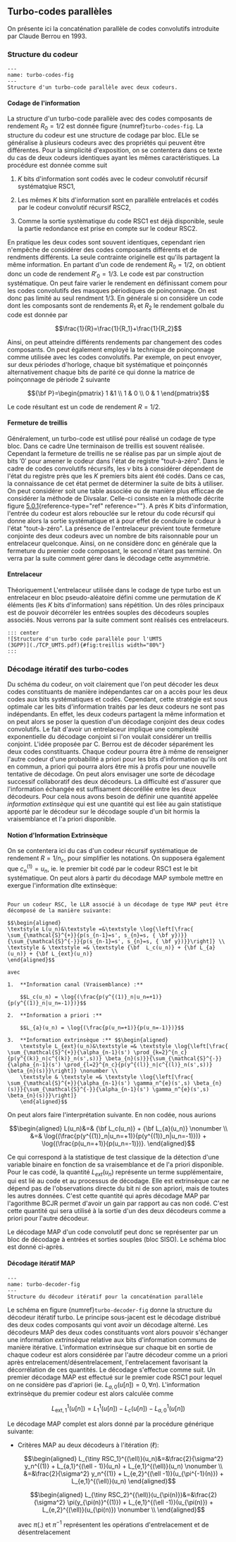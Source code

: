 ## Turbo-codes parallèles

On présente ici la concaténation parallèle de codes convolutifs introduite par Claude Berrou en 1993. 

### Structure du codeur

```{figure} turbo.png
---
name: turbo-codes-fig
---
Structure d'un turbo-code parallèle avec deux codeurs.
```

#### Codage de l'information

La structure d'un turbo-code parallèle avec des codes composants de rendement $R_0=1/2$ est donnée figure {numref}`turbo-codes-fig`. La structure du codeur est une structure de codage par bloc. ELle se généralise à plusieurs codeurs avec des
propriétés qui peuvent être différentes. Pour la simplicité d'exposition, on se contentera dans ce texte du cas de deux codeurs
identiques ayant les mêmes caractéristiques. La procédure est donnée comme suit

1.  $K$ bits d'information sont codés avec le codeur convolutif récursif systématqiue RSC1,

2.  Les mêmes $K$ bits d'information sont en parallèle entrelacés et codés par le codeur convolutif récursif RSC2,

3.  Comme la sortie systèmatique du code RSC1 est déjà disponible, seule la partie redondance est prise en compte sur le codeur RSC2.

En pratique les deux codes sont souvent identiques, cependant rien n'empêche de considérer des codes composants différents et de rendments
différents. La seule contrainte originelle est qu'ils partagent la même information. En partant d'un code de rendement $R_0=1/2$, on obtient
donc un code de rendement $R'_0=1/3$. Le code est par construction systématique. On peut faire varier le rendement en définissant comem
pour les codes convolutifs des masques périodiques de poinçonnage. On est donc pas limité au seul rendment $1/3$. En générale si on considère
un code dont les composants sont de rendements $R_1$ et $R_2$ le rendement golbale du code est donnée par

$$\frac{1}{R}=\frac{1}{R_1}+\frac{1}{R_2}$$

Ainsi, on peut atteindre différents rendements par changement des codes composants. On peut également employé la technique de poinçonnage comme
utilisée avec les codes convolutifs. Par exemple, on peut envoyer, sur deux périodes d'horloge, chaque bit systématique et poinçonnés
alternativement chaque bits de parité ce qui donne la matrice de poinçonnage de période $2$ suivante

$${\bf P}=\begin{pmatrix}
1 &1 \\
1 & 0 \\
0 & 1
\end{pmatrix}$$ 

Le code résultant est un code de rendement $R=1/2$.

#### Fermeture de treillis

Généralement, un turbo-code est utilisé pour réalisé un codage de type bloc. Dans ce cadre Une terminaison de treillis est souvent réalisée.
Cependant la fermeture de treillis ne se réalise pas par un simple ajout de bits $'0'$ pour amener le codeur dans l'état de registre
\"tout-à-zéro\". Dans le cadre de codes convolutifs récursifs, les $\nu$ bits à considérer dépendent de l'état du registre près que les $K$
premiers bits aient été codés. Dans ce cas, la connaissance de cet état permet de déterminer la suite de bits à utiliser. On peut considérer
soit une table associée ou de manière plus efficcae de considérer la méthode de Divsalar. Celle-ci consiste en la méthode décrite figure
[5.0.1](#){reference-type="ref" reference=""}. A près $K$ bits d'information, l'entrée du codeur est alors rebouclée sur le retour du
code récursif qui donne alors la sortie systématique et à pour effet de conduire le codeur à l'état \"tout-à-zéro\". La présence de
l'entrelaceur prévient toute fermeture conjointe des deux codeurs avec un nombre de bits raisonnable pour un entrelaceur quelconque. Ainsi, on
ne considère donc en générale que la fermeture du premier code composant, le second n'étant pas terminé. On verra par la suite comment
gérer dans le décodage cette asymmétrie.

#### Entrelaceur

Théoriquement L'entrelaceur utilisée dans le codage de type turbo est un entrelaceur en bloc pseudo-aléatoire défini comme une permutation de $K$ éléments
(les $K$ bits d'information) sans répétition. Un des rôles principaux est de pouvoir décorréler les entrées souples des décodeurs souples associés. Nous verrons par la suite comment sont réalisés ces entrelaceurs.

```{prf:example} Turbo-code 3/4 G
::: center
![Structure d'un turbo code parallèle pour l'UMTS
(3GPP)](./TCP_UMTS.pdf){#fig:treillis width="80%"}
:::

```



### Décodage itératif des turbo-codes

Du schéma du codeur, on voit clairement que l'on peut décoder les deux codes constituants de manière indépendantes car on a accès pour les deux
codes aux bits systématiques et codés. Cependant, cette stratégie est sous optimale car les bits d'information traités par les deux codeurs ne
sont pas indépendants. En effet, les deux codeurs partagent la même information et on peut alors se poser la question d'un décodage conjoint
des deux codes convolutifs. Le fait d'avoir un entrelaceur implique une complexité exponentielle du décodage conjoint si l'on voulait considérer
un treillis conjoint. L'idée proposée par C. Berrou est de décoder séparément les deux codes constituants. Chaque codeur pourra être à même
de renseigner l'autre codeur d'une probabilité a priori pour les bits d'information qu'ils ont en commun, a priori qui pourra alors être mis à
profis pour une nouvelle tentative de décodage. On peut alors envisager une sorte de décodage successif collaboratif des deux décodeurs. La
difficulté est d'assurer que l'information échangée est suffisament décoréllée entre les deux décodeurs. Pour cela nous avons besoin de
définir une quantité appelée *information extinsèque* qui est une quantité qui est liée au gain statistique apporté par le décodeur sur le
décodage souple d'un bit hormis la vraisemblance et l'a priori disponible.

#### Notion d'Information Extrinsèque

On se contentera ici du cas d'un codeur récursif systématique de
rendement $R=1/n_c$, pour simplifier les notations. On supposera
également que $c^{(1)}_n=u_n$, ie. le premier bit codé par le codeur
RSC1 est le bit systématique. On peut alors à partir du décodage MAP
symbole mettre en exergue l'information dîte extinsèque:

```{prf:definition} Information extrinsèque

Pour un codeur RSC, le LLR associé à un décodage de type MAP peut être décomposé de la manière suivante: 

$$\begin{aligned}
\textstyle L(u_n)&\textstyle =&\textstyle \log{\left[\frac{ \sum_{\mathcal{S}^{+}}{p(s_{n-1}=s', s_{n}=s, { \bf y})}}{\sum_{\mathcal{S}^{-}}{p(s_{n-1}=s', s_{n}=s, { \bf y})}}\right]} \\
\textstyle & \textstyle =& \textstyle {\bf  L_c(u_n)} + {\bf L_{a}(u_n)} + {\bf L_{ext}(u_n)}
\end{aligned}$$ 

avec

1.  **Information canal (Vraisemblance) :**

    $$L_c(u_n) = \log{(\frac{p(y^{(1)}_n|u_n=+1)}{p(y^{(1)}_n|u_n=-1)})}$$

2.  **Information a priori :**

    $$L_{a}(u_n) = \log{(\frac{p(u_n=+1)}{p(u_n=-1)})}$$

3.  **Information extrinsèque :** $$\begin{aligned}
    \textstyle L_{ext}(u_n)&\textstyle =& \textstyle \log{\left[\frac{ \sum_{\mathcal{S}^{+}}{\alpha_{n-1}(s') \prod_{k=2}^{n_c}{p(y^{(k)}_n|c^{(k)}_n(s',s))} \beta_{n}(s)}}{\sum_{\mathcal{S}^{-}}{\alpha_{n-1}(s') \prod_{l=2}^{n_c}{p(y^{(l)}_n|c^{(l)}_n(s',s))} \beta_{n}(s)}}\right]} \nonumber \\
    \textstyle & \textstyle =& \textstyle \log{\left[\frac{ \sum_{\mathcal{S}^{+}}{\alpha_{n-1}(s') \gamma_n^{e}(s',s) \beta_{n}(s)}}{\sum_{\mathcal{S}^{-}}{\alpha_{n-1}(s') \gamma_n^{e}(s',s) \beta_{n}(s)}}\right]}
    \end{aligned}$$
```
On peut alors faire l'interprétation suivante. En non codée, nous aurions 

$$\begin{aligned}
 L(u_n)&=&  {\bf  L_c(u_n)} + {\bf L_{a}(u_n)} \nonumber \\
&=& \log{(\frac{p(y^{(1)}_n|u_n=+1)}{p(y^{(1)}_n|u_n=-1)})} + \log{(\frac{p(u_n=+1)}{p(u_n=-1)})}. 
\end{aligned}$$ 


Ce qui correspond à la statistique de test classique de
la détection d'une variable binaire en fonction de sa vraisemblance et
de l'a priori disponible. Pour le cas codé, la quantité $L_{ext}(u_n)$
représente un terme supplémentaire, qui est lié au code et au processus
de décodage. Elle est extrinsèque car ne dépend pas de l'observations
directe du bit ni de son apriori, mais de toutes les autres données.
C'est cette quantité qui après décodage MAP par l'agorithme BCJR permet
d'avoir un gain par rapport au cas non codé. C'est cette quantité qui
sera utilisé à la sortie d'un des deux décodeurs comme a priori pour
l'autre décodeur.

Le décodage MAP d'un code convolutif peut donc se représenter par un
bloc de décodage à entrées et sorties souples (bloc SISO). Le schéma
bloc est donné ci-après.

#### Décodage itératif MAP

```{figure} decodeurturbo.png
---
name: turbo-decoder-fig
---
Structure du décodeur itératif pour la concaténation parallèle
```

Le schéma en figure {numref}`turbo-decoder-fig`  donne la structure du décodeur itératif
turbo. Le principe sous-jacent est le décodage distribué des deux codes
composants qui vont avoir un décodage alterné. Les décodeurs MAP des
deux codes constituants vont alors pouvoir s'échanger une information
*extrinsèque* relative aux bits d'information communs de manière
itérative. L'information extrinsèque sur chaque bit en sortie de chaque
codeur est alors considérée par l'autre décodeur comme un a priori après
entrelacement/désentrelacement, l'entrelacement favorisant la
décorrélation de ces quantités. Le décodage s'effectue comme suit. Un
premier décodage MAP est effectué sur le premier code RSC1 pour lequel
on ne considère pas d'apriori (ie. $L_{a,0}(u[n])=0, \forall n$).
L'information extrinsèque du premier codeur est alors calculée comme

$$L_{\mathrm{ext},1}^1(u[n])=L_{1}^1(u[n])-L_c(u[n])-L_{a,0}^1(u[n])$$

Le décodage MAP complet est alors donné par la procédure générique
suivante:

-   Critères MAP au deux décodeurs à l'itération $(\ell)$:

    $$\begin{aligned}
    L_{\tiny RSC_1}^{(\ell)}(u_n)&=&\frac{2}{\sigma^2} y_n^{(1)} + L_{a,1}^{(\ell - 1)}(u_n) + L_{e,1}^{(\ell)}(u_n) \nonumber \\
    &=&\frac{2}{\sigma^2} y_n^{(1)} + L_{e,2}^{(\ell -1)}(u_{\pi^{-1}(n)}) + L_{e,1}^{(\ell)}(u_n)
    \end{aligned}$$ 
    
    $$\begin{aligned}
    L_{\tiny RSC_2}^{(\ell)}(u_{\pi(n)})&=&\frac{2}{\sigma^2} \pi(y_{\pi(n)}^{(1)}) + L_{e,1}^{(\ell -1)}(u_{\pi(n)}) + L_{e,2}^{(\ell)}(u_{\pi(n)}) \nonumber \\
    \end{aligned}$$ 
    
    avec $\pi(.)$ et $\pi^{-1}$ représentent les opérations d'entrelacement et de désentrelacement
